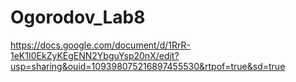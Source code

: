 # Ogorodov_Lab8
https://docs.google.com/document/d/1RrR-1eK1I0EkZyKEgENN2YbguYsp20nX/edit?usp=sharing&ouid=109398075216897455530&rtpof=true&sd=true
